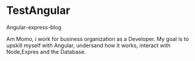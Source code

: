 # TestAngular
Angular-express-blog

Am Momo, i work for business organization as a Developer. My goal is to upskill myself with Angular, undersand how it works, interact with Node,Expres and the Database.
